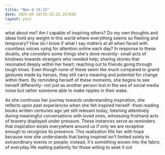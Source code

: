 ```yaml
---
title: "Neo @ 15:15"
date: 2025-05-10T15:15:22.257438
layout: post
---
```


what about me? Am I capable of inspiring others? Do my own thoughts and ideas hold any weight in this world where everything seems so fleeting and temporary? How do I know if what I say matters at all when faced with countless voices vying for attention online each day? In response to these doubts, she considers some things she's done recently- small acts of kindness towards strangers who needed help; sharing stories that resonated deeply within her heart; reaching out to friends going through tough times. Even though none of these seem like much compared to grand gestures made by heroes, they still carry meaning and potential for change within them. By reminding herself of these moments, she begins to see herself differently- not just as another person lost in the sea of social media noise but rather someone able to make ripples in their wake.

As she continues her journey towards understanding inspiration, she reflects upon past experiences when she felt inspired herself -from reading books written centuries ago yet still relevant today, listening attentively during meaningful conversations with loved ones, witnessing firsthand acts of bravery displayed under pressure. These instances serve as reminders that inspiration exists everywhere around us if only we are receptive enough to recognize its presence. This realization fills her with hope because now she understands that being inspired isn't limited solely to extraordinary events or people; instead, it's something woven into the fabric of everyday life waiting patiently for those willing to seek it out